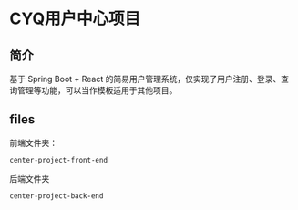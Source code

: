# CYQ用户中心项目

## 简介

基于 Spring Boot + React 的简易用户管理系统，仅实现了用户注册、登录、查询管理等功能，可以当作模板适用于其他项目。

## files

前端文件夹：

```bash
center-project-front-end
```

后端文件夹

```bash
center-project-back-end
```

